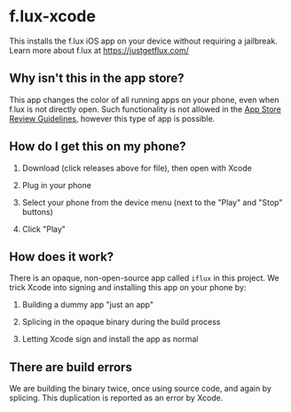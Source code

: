 f.lux-xcode
===========

This installs the f.lux iOS app on your device without requiring a jailbreak.
Learn more about f.lux at <https://justgetflux.com/>

Why isn't this in the app store?
--------------------------------

This app changes the color of all running apps on your phone, even when f.lux is
not directly open. Such functionality is not allowed in the [App Store Review
Guidelines](<https://developer.apple.com/app-store/review/guidelines/>), however
this type of app is possible.

How do I get this on my phone?
------------------------------

1.  Download (click releases above for file), then open with Xcode

2.  Plug in your phone

3.  Select your phone from the device menu (next to the "Play" and "Stop"
    buttons)

4.  Click "Play"

How does it work?
-----------------

There is an opaque, non-open-source app called `iflux` in this project. We trick
Xcode into signing and installing this app on your phone by:

1.  Building a dummy app "just an app"

2.  Splicing in the opaque binary during the build process

3.  Letting Xcode sign and install the app as normal

There are build errors
----------------------

We are building the binary twice, once using source code, and again by splicing.
This duplication is reported as an error by Xcode.
